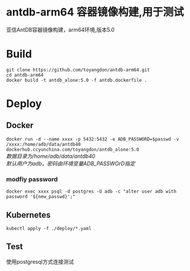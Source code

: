 # antdb-arm64 容器镜像构建,用于测试
亚信AntDB容器镜像构建，arm64环境,版本5.0
# Build
`git clone https://github.com/toyangdon/antdb-arm64.git`  
`cd antdb-arm64`  
`docker build -t antdb_alone:5.0 -f antdb.dockerfile .`
# Deploy
## Docker
`docker run -d --name xxxx -p 5432:5432 -e ADB_PASSWORD=$passwd -v /xxxx:/home/adb/data/antdb40  dockerhub.ccyunchina.com/toyangdon/antdb_alone:5.0`  
*数据目录为/home/adb/data/antdb40*  
*默认用户为adb，密码由环境变量ADB_PASSWOrD指定*  
### modfiy password
`docker exec xxxx psql -d postgres -U adb -c "alter user adb with password '${new_passwd}';"`  
## Kubernetes
`kubectl apply -f ./deploy/*.yaml`  
## Test
使用postgresql方式连接测试
